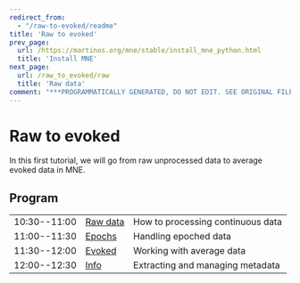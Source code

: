 ```yaml
---
redirect_from:
  - "/raw-to-evoked/readme"
title: 'Raw to evoked'
prev_page:
  url: /https://martinos.org/mne/stable/install_mne_python.html
  title: 'Install MNE'
next_page:
  url: /raw_to_evoked/raw
  title: 'Raw data'
comment: "***PROGRAMMATICALLY GENERATED, DO NOT EDIT. SEE ORIGINAL FILES IN /content***"
---
```

# Raw to evoked

In this first tutorial, we will go from raw unprocessed data to
average evoked data in MNE.

Program
-------

|              |          			|		    						|
| :------      | :-----   			| :-----  							|
| 10:30--11:00 | [Raw data](raw) 	| How to processing continuous data |
| 11:00--11:30 | [Epochs](epochs)   | Handling epoched data             |
| 11:30--12:00 | [Evoked](evoked)   | Working with average data         |
| 12:00--12:30 | [Info](info)       | Extracting and managing metadata  |

